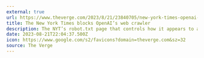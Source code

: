 ```yaml
---
external: true
url: https://www.theverge.com/2023/8/21/23840705/new-york-times-openai-web-crawler-ai-gpt
title: The New York Times blocks OpenAI’s web crawler
description: The NYT’s robot.txt page that controls how it appears to automated bots built to index the internet now specifically disallows OpenAI’s GPTBot.
date: 2023-08-21T22:04:37.500Z
icon: https://www.google.com/s2/favicons?domain=theverge.com&sz=32
source: The Verge
---
```

